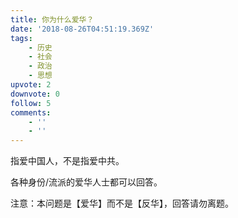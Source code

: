 ```yaml
---
title: 你为什么爱华？
date: '2018-08-26T04:51:19.369Z'
tags:
    - 历史
    - 社会
    - 政治
    - 思想
upvote: 2
downvote: 0
follow: 5
comments:
    - ''
    - ''
---
```


指爱中国人，不是指爱中共。

各种身份/流派的爱华人士都可以回答。

注意：本问题是【爱华】而不是【反华】，回答请勿离题。
